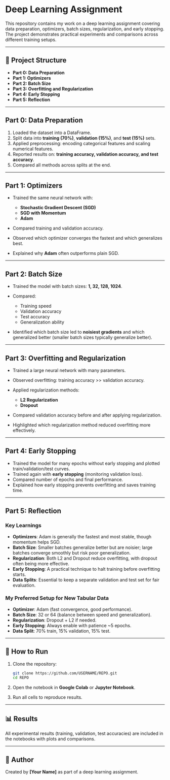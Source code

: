 # Deep Learning Assignment

This repository contains my work on a deep learning assignment covering data preparation, optimizers, batch sizes, regularization, and early stopping. The project demonstrates practical experiments and comparisons across different training setups.

---

## 📂 Project Structure

* **Part 0: Data Preparation**
* **Part 1: Optimizers**
* **Part 2: Batch Size**
* **Part 3: Overfitting and Regularization**
* **Part 4: Early Stopping**
* **Part 5: Reflection**

---

## Part 0: Data Preparation

1. Loaded the dataset into a DataFrame.
2. Split data into **training (70%)**, **validation (15%)**, and **test (15%)** sets.
3. Applied preprocessing: encoding categorical features and scaling numerical features.
4. Reported results on: **training accuracy, validation accuracy, and test accuracy**.
5. Compared all methods across splits at the end.

---

## Part 1: Optimizers

* Trained the same neural network with:

  * **Stochastic Gradient Descent (SGD)**
  * **SGD with Momentum**
  * **Adam**
* Compared training and validation accuracy.
* Observed which optimizer converges the fastest and which generalizes best.
* Explained why **Adam** often outperforms plain SGD.

---

## Part 2: Batch Size

* Trained the model with batch sizes: **1, 32, 128, 1024**.
* Compared:

  * Training speed
  * Validation accuracy
  * Test accuracy
  * Generalization ability
* Identified which batch size led to **noisiest gradients** and which generalized better (smaller batch sizes typically generalize better).

---

## Part 3: Overfitting and Regularization

* Trained a large neural network with many parameters.
* Observed overfitting: training accuracy >> validation accuracy.
* Applied regularization methods:

  * **L2 Regularization**
  * **Dropout**
* Compared validation accuracy before and after applying regularization.
* Highlighted which regularization method reduced overfitting more effectively.

---

## Part 4: Early Stopping

* Trained the model for many epochs without early stopping and plotted train/validation/test curves.
* Trained again with **early stopping** (monitoring validation loss).
* Compared number of epochs and final performance.
* Explained how early stopping prevents overfitting and saves training time.

---

## Part 5: Reflection

### Key Learnings

* **Optimizers**: Adam is generally the fastest and most stable, though momentum helps SGD.
* **Batch Size**: Smaller batches generalize better but are noisier; large batches converge smoothly but risk poor generalization.
* **Regularization**: Both L2 and Dropout reduce overfitting, with dropout often being more effective.
* **Early Stopping**: A practical technique to halt training before overfitting starts.
* **Data Splits**: Essential to keep a separate validation and test set for fair evaluation.

### My Preferred Setup for New Tabular Data

* **Optimizer**: Adam (fast convergence, good performance).
* **Batch Size**: 32 or 64 (balance between speed and generalization).
* **Regularization**: Dropout + L2 if needed.
* **Early Stopping**: Always enable with patience \~5 epochs.
* **Data Split**: 70% train, 15% validation, 15% test.

---

## 🚀 How to Run

1. Clone the repository:

   ```bash
   git clone https://github.com/USERNAME/REPO.git
   cd REPO
   ```
2. Open the notebook in **Google Colab** or **Jupyter Notebook**.
3. Run all cells to reproduce results.

---

## 📊 Results

All experimental results (training, validation, test accuracies) are included in the notebooks with plots and comparisons.

---

## 📝 Author

Created by **\[Your Name]** as part of a deep learning assignment.
